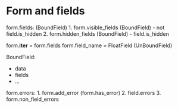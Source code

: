 # Form and fields

form.fields: (BoundField)
    1. form.visible_fields (BoundField)
        - not field.is_hidden
    2. form.hidden_fields (BoundField)
        - field.is_hidden

form.__iter__ = form.fields
form.field_name = FloatField (UnBoundField)

BoundField:
- data
- fields
- ...

form.errors:
    1. form.add_error (form.has_error)
    2. field.errors
    3. form.non_field_errors
